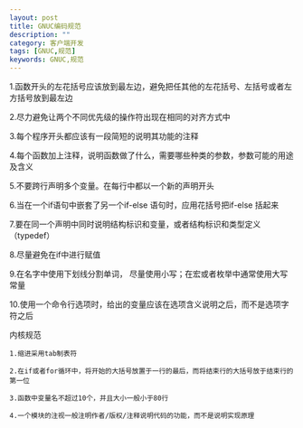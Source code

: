 ```yaml
---
layout: post
title: GNUC编码规范
description: ""
category: 客户端开发
tags: [GNUC,规范]
keywords: GNUC,规范
---
```


1.函数开头的左花括号应该放到最左边，避免把任其他的左花括号、左括号或者左方括号放到最左边

2.尽力避免让两个不同优先级的操作符出现在相同的对齐方式中

3.每个程序开头都应该有一段简短的说明其功能的注释

4.每个函数加上注释，说明函数做了什么，需要哪些种类的参数，参数可能的用途及含义

5.不要跨行声明多个变量。在每行中都以一个新的声明开头

6.当在一个if语句中嵌套了另一个if-else 语句时，应用花括号把if-else 括起来

7.要在同一个声明中同时说明结构标识和变量，或者结构标识和类型定义（typedef）

8.尽量避免在if中进行赋值

9.在名字中使用下划线分割单词， 尽量使用小写；在宏或者枚举中通常使用大写常量

10.使用一个命令行选项时，给出的变量应该在选项含义说明之后，而不是选项字符之后

内核规范

    1.缩进采用tab制表符

    2.在if或者for循环中，将开始的大括号放置于一行的最后，而将结束行的大括号放于结束行的第一位

    3.函数中变量名不超过10个，并且大小一般小于80行

    4.一个模块的注视一般注明作者/版权/注释说明代码的功能，而不是说明实现原理